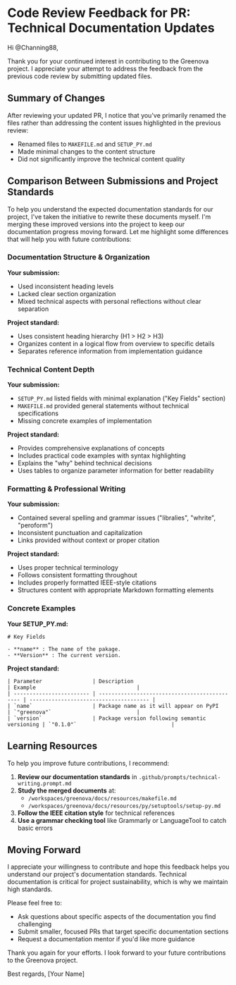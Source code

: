 # Code Review Feedback for PR: Technical Documentation Updates

Hi @Channing88,

Thank you for your continued interest in contributing to the Greenova project.
I appreciate your attempt to address the feedback from the previous code review
by submitting updated files.

## Summary of Changes

After reviewing your updated PR, I notice that you've primarily renamed the
files rather than addressing the content issues highlighted in the previous
review:

- Renamed files to `MAKEFILE.md` and `SETUP_PY.md`
- Made minimal changes to the content structure
- Did not significantly improve the technical content quality

## Comparison Between Submissions and Project Standards

To help you understand the expected documentation standards for our project,
I've taken the initiative to rewrite these documents myself. I'm merging these
improved versions into the project to keep our documentation progress moving
forward. Let me highlight some differences that will help you with future
contributions:

### Documentation Structure & Organization

**Your submission:**

- Used inconsistent heading levels
- Lacked clear section organization
- Mixed technical aspects with personal reflections without clear separation

**Project standard:**

- Uses consistent heading hierarchy (H1 > H2 > H3)
- Organizes content in a logical flow from overview to specific details
- Separates reference information from implementation guidance

### Technical Content Depth

**Your submission:**

- `SETUP_PY.md` listed fields with minimal explanation ("Key Fields" section)
- `MAKEFILE.md` provided general statements without technical specifications
- Missing concrete examples of implementation

**Project standard:**

- Provides comprehensive explanations of concepts
- Includes practical code examples with syntax highlighting
- Explains the "why" behind technical decisions
- Uses tables to organize parameter information for better readability

### Formatting & Professional Writing

**Your submission:**

- Contained several spelling and grammar issues ("libralies", "whrite",
  "peroform")
- Inconsistent punctuation and capitalization
- Links provided without context or proper citation

**Project standard:**

- Uses proper technical terminology
- Follows consistent formatting throughout
- Includes properly formatted IEEE-style citations
- Structures content with appropriate Markdown formatting elements

### Concrete Examples

**Your SETUP_PY.md:**

```
# Key Fields

- **name** : The name of the pakage.
- **Version** : The current version.
```

**Project standard:**

```
| Parameter                | Description                                   | Example                                |
| ------------------------ | --------------------------------------------- | -------------------------------------- |
| `name`                   | Package name as it will appear on PyPI        | `"greenova"`                           |
| `version`                | Package version following semantic versioning | `"0.1.0"`                              |
```

## Learning Resources

To help you improve future contributions, I recommend:

1. **Review our documentation standards** in
   `.github/prompts/technical-writing.prompt.md`
2. **Study the merged documents** at:
   - `/workspaces/greenova/docs/resources/makefile.md`
   - `/workspaces/greenova/docs/resources/py/setuptools/setup-py.md`
3. **Follow the IEEE citation style** for technical references
4. **Use a grammar checking tool** like Grammarly or LanguageTool to catch
   basic errors

## Moving Forward

I appreciate your willingness to contribute and hope this feedback helps you
understand our project's documentation standards. Technical documentation is
critical for project sustainability, which is why we maintain high standards.

Please feel free to:

- Ask questions about specific aspects of the documentation you find
  challenging
- Submit smaller, focused PRs that target specific documentation sections
- Request a documentation mentor if you'd like more guidance

Thank you again for your efforts. I look forward to your future contributions
to the Greenova project.

Best regards, [Your Name]
